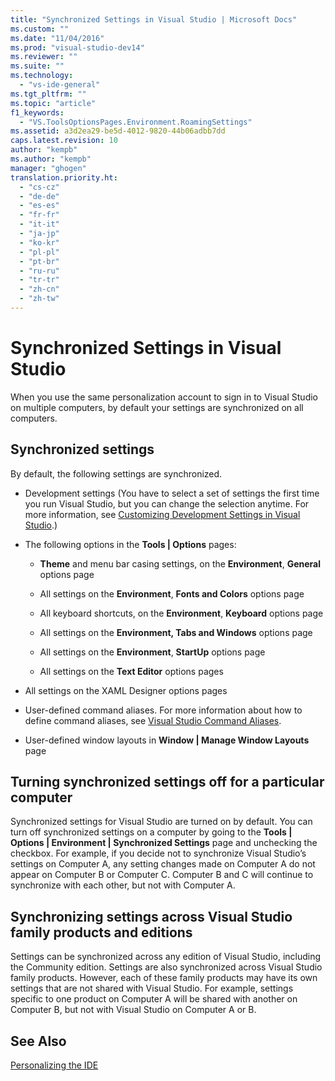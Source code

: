 ```yaml
---
title: "Synchronized Settings in Visual Studio | Microsoft Docs"
ms.custom: ""
ms.date: "11/04/2016"
ms.prod: "visual-studio-dev14"
ms.reviewer: ""
ms.suite: ""
ms.technology:
  - "vs-ide-general"
ms.tgt_pltfrm: ""
ms.topic: "article"
f1_keywords:
  - "VS.ToolsOptionsPages.Environment.RoamingSettings"
ms.assetid: a3d2ea29-be5d-4012-9820-44b06adbb7dd
caps.latest.revision: 10
author: "kempb"
ms.author: "kempb"
manager: "ghogen"
translation.priority.ht:
  - "cs-cz"
  - "de-de"
  - "es-es"
  - "fr-fr"
  - "it-it"
  - "ja-jp"
  - "ko-kr"
  - "pl-pl"
  - "pt-br"
  - "ru-ru"
  - "tr-tr"
  - "zh-cn"
  - "zh-tw"
---
```

# Synchronized Settings in Visual Studio
When you use the same personalization account to sign in to Visual Studio on multiple computers, by default your settings are synchronized on all computers.  

## Synchronized settings  
 By default, the following settings are synchronized.  

-   Development settings (You have to select a set of settings the first time you run Visual Studio, but you can change the selection anytime. For more information, see [Customizing Development Settings in Visual Studio](http://msdn.microsoft.com/en-us/22c4debb-4e31-47a8-8f19-16f328d7dcd3).)  

-   The following options in the **Tools &#124; Options** pages:  

    -   **Theme** and menu bar casing settings, on the **Environment**, **General** options page  

    -   All settings on the **Environment**, **Fonts and Colors** options page  

    -   All keyboard shortcuts, on the **Environment**, **Keyboard** options page  

    -   All settings on the **Environment, Tabs and Windows** options page  

    -   All settings on the **Environment**, **StartUp** options page  

    -   All settings on the **Text Editor** options pages  

-   All settings on the XAML Designer options pages  

-   User-defined command aliases. For more information about how to define command aliases, see [Visual Studio Command Aliases](../ide/reference/visual-studio-command-aliases.md).  

-   User-defined window layouts in **Window &#124; Manage Window Layouts** page  

## Turning synchronized settings off for a particular computer  
 Synchronized settings for Visual Studio are turned on by default. You can turn off synchronized settings on a computer by going to the **Tools &#124; Options &#124; Environment &#124; Synchronized Settings** page and unchecking the checkbox.  For example, if you decide not to synchronize Visual Studio’s settings on Computer A, any setting changes made on Computer A do not appear on Computer B or Computer C. Computer B and C will continue to synchronize with each other, but not with Computer A.  

## Synchronizing settings across Visual Studio family products and editions  
 Settings can be synchronized across any edition of Visual Studio, including the Community edition. Settings are also synchronized across Visual Studio family products. However, each of these family products may have its own settings that are not shared with Visual Studio. For example, settings specific to one product on Computer A will be shared with another on Computer B, but not with Visual Studio on Computer A or B.  

## See Also  
 [Personalizing the  IDE](../ide/personalizing-the-visual-studio-ide.md)
